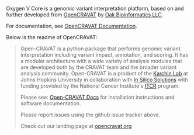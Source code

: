 Oxygen V Core is a genomic variant interpretation platform, based on and further developed from [OpenCRAVAT](https://github.com/KarchinLab/open-cravat) by [Oak Bioinformatics LLC](https://oakbioinformatics.com).

For documentation, see [OpenCRAVAT Documentation](https://open-cravat.readthedocs.org).

Below is the readme of OpenCRAVAT:

>Open-CRAVAT is a python package that performs genomic variant interpretation including variant impact, annotation, and scoring.  It has a modular architecture with a wide variety of analysis modules that are developed both by the CRAVAT team and the broader variant analysis community. Open-CRAVAT is a product of the [Karchin Lab](http://karchinlab.org/) at Johns Hopkins University in collaboration with [In Silico Solutions](http://insilico.us.com) with funding provided by the National Cancer Institute's [ITCR](https://itcr.cancer.gov/) program.
>
>Please see: [Open-CRAVAT Docs](https://open-cravat.readthedocs.io/en/latest/index.html) for installation instructions and software documentation.
>
>Please report issues using the github issue tracker above.
>
>Check out our landing page at [opencravat.org](https://opencravat.org)
